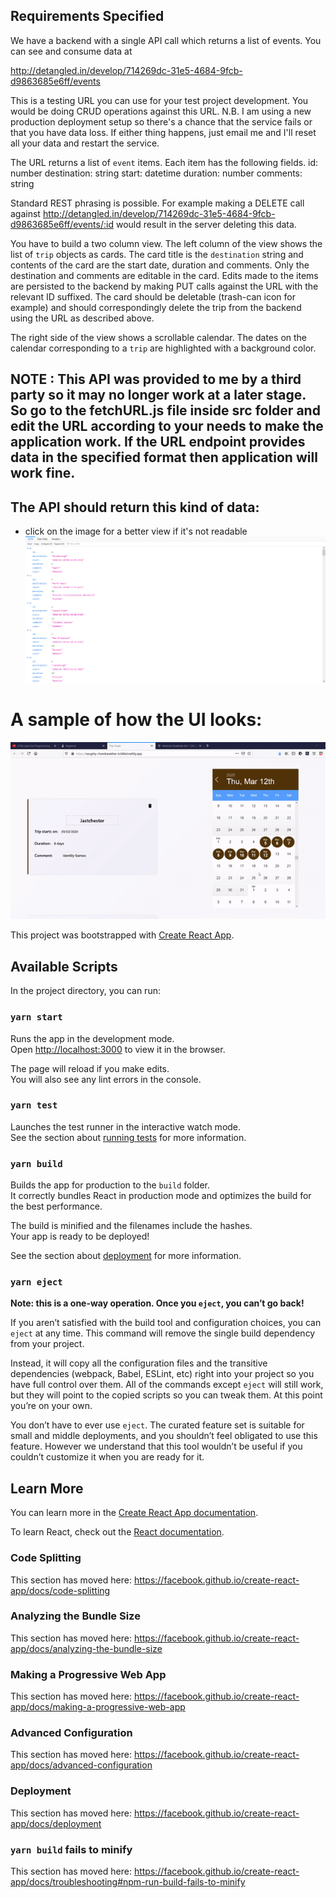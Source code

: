 ## Requirements Specified
We have a backend with a single API call which returns a list of events. You can see and consume data at

http://detangled.in/develop/714269dc-31e5-4684-9fcb-d9863685e6ff/events

This is a testing URL you can use for your test project development. You would
be doing CRUD operations against this URL. N.B. I am using a new production deployment setup so there's a chance that the service fails or that you have data loss. If either thing happens, just email me and I'll reset all your data and restart the service.

The URL returns a list of `event` items. Each item has the following fields.
id: number
destination: string
start: datetime
duration: number
comments: string

Standard REST phrasing is possible. For example making a DELETE call against http://detangled.in/develop/714269dc-31e5-4684-9fcb-d9863685e6ff/events/:id would result in the server deleting this data.

You have to build a two column view. The left column of the view shows the list of `trip` objects as cards. The card title is the `destination` string and contents of the card are the start date, duration and comments. Only the destination and comments are editable in the card. Edits made to the items are persisted to the backend by making PUT calls against the URL with the relevant ID suffixed. The card should be deletable (trash-can icon for example) and should correspondingly delete the trip from the backend using the URL as described above.

The right side of the view shows a scrollable calendar. The dates on the calendar corresponding to a `trip` are highlighted with a background color.

## NOTE : This API was provided to me by a third party so it may no longer work at a later stage. So go to the fetchURL.js file inside src folder and edit the URL according to your needs to make the application work. If the URL endpoint provides data in the specified format then application will work fine.

## The API should return this kind of data:
- click on the image for a better view if it's not readable
![API response](https://github.com/yassh-pandey/detangled-challenge/blob/master/detangledAPI.png)

# A sample of how the UI looks:
![UI gif](https://github.com/yassh-pandey/detangled-challenge/blob/master/WebAppGif.gif)

This project was bootstrapped with [Create React App](https://github.com/facebook/create-react-app).

## Available Scripts

In the project directory, you can run:

### `yarn start`

Runs the app in the development mode.<br />
Open [http://localhost:3000](http://localhost:3000) to view it in the browser.

The page will reload if you make edits.<br />
You will also see any lint errors in the console.

### `yarn test`

Launches the test runner in the interactive watch mode.<br />
See the section about [running tests](https://facebook.github.io/create-react-app/docs/running-tests) for more information.

### `yarn build`

Builds the app for production to the `build` folder.<br />
It correctly bundles React in production mode and optimizes the build for the best performance.

The build is minified and the filenames include the hashes.<br />
Your app is ready to be deployed!

See the section about [deployment](https://facebook.github.io/create-react-app/docs/deployment) for more information.

### `yarn eject`

**Note: this is a one-way operation. Once you `eject`, you can’t go back!**

If you aren’t satisfied with the build tool and configuration choices, you can `eject` at any time. This command will remove the single build dependency from your project.

Instead, it will copy all the configuration files and the transitive dependencies (webpack, Babel, ESLint, etc) right into your project so you have full control over them. All of the commands except `eject` will still work, but they will point to the copied scripts so you can tweak them. At this point you’re on your own.

You don’t have to ever use `eject`. The curated feature set is suitable for small and middle deployments, and you shouldn’t feel obligated to use this feature. However we understand that this tool wouldn’t be useful if you couldn’t customize it when you are ready for it.

## Learn More

You can learn more in the [Create React App documentation](https://facebook.github.io/create-react-app/docs/getting-started).

To learn React, check out the [React documentation](https://reactjs.org/).

### Code Splitting

This section has moved here: https://facebook.github.io/create-react-app/docs/code-splitting

### Analyzing the Bundle Size

This section has moved here: https://facebook.github.io/create-react-app/docs/analyzing-the-bundle-size

### Making a Progressive Web App

This section has moved here: https://facebook.github.io/create-react-app/docs/making-a-progressive-web-app

### Advanced Configuration

This section has moved here: https://facebook.github.io/create-react-app/docs/advanced-configuration

### Deployment

This section has moved here: https://facebook.github.io/create-react-app/docs/deployment

### `yarn build` fails to minify

This section has moved here: https://facebook.github.io/create-react-app/docs/troubleshooting#npm-run-build-fails-to-minify
